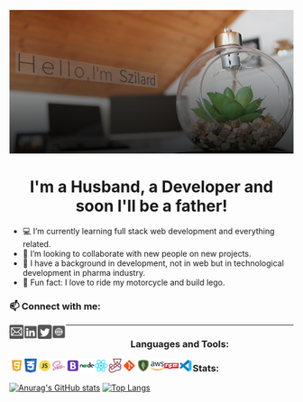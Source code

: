 <div align="center">

![](https://github.com/mihocsaszilard/mihocsaszilard/blob/main/github-readme-image-1000x505.png?raw=true)

# I'm a Husband, a Developer and soon I'll be a father!

</div>

- 💻 I’m currently learning full stack web development and everything related.
- 🔌 I’m looking to collaborate with new people on new projects.
- :test_tube: I have a background in development, not in web but in technological development in pharma industry.
- 💯 Fun fact: I love to ride my motorcycle and build lego.

<h3>📫 Connect with me:</h3>

<div align="center">

[<img align="left" alt="send me an email" width="25px" src="https://github.com/mihocsaszilard/mihocsaszilard/blob/main/mail.svg" />](mihocsa48@gmail.com)
[<img align="left" alt="linkedin profile" width="25px" src="https://github.com/mihocsaszilard/mihocsaszilard/blob/main/linkedin.svg" />][linkedin]
[<img align="left" alt="twitter profile" width="25px" src="https://github.com/mihocsaszilard/mihocsaszilard/blob/main/twitter.svg" />][twitter]
[<img align="left" alt="portfolio website" width="25px" src="https://github.com/mihocsaszilard/mihocsaszilard/blob/main/website.svg" />][website]

</div>

---

<h3 style="text-align:center">Languages and Tools:</h3>

<div align="center">
  <img align="left" alt="html" width="25px" src="https://github.com/mihocsaszilard/mihocsaszilard/blob/main/html.svg" />
  <img align="left" alt="css" width="25px" src="https://github.com/mihocsaszilard/mihocsaszilard/blob/main/css.svg" />
  <img align="left" alt="javascript" width="25px" src="https://github.com/mihocsaszilard/mihocsaszilard/blob/main/js.svg" />
  <img align="left" alt="sass" width="25px" src="https://github.com/mihocsaszilard/mihocsaszilard/blob/main/sass.svg" />
  <img align="left" alt="bootstrap" width="25px" src="https://github.com/mihocsaszilard/mihocsaszilard/blob/main/bootstrap.svg" />
  <img align="left" alt="node js" width="25px" src="https://github.com/mihocsaszilard/mihocsaszilard/blob/main/node.svg" />
  <img align="left" alt="react" width="25px" src="https://github.com/mihocsaszilard/mihocsaszilard/blob/main/react.svg" />
  <img align="left" alt="jest" width="25px" src="https://github.com/mihocsaszilard/mihocsaszilard/blob/main/jest.svg" />
  <img align="left" alt="git" width="25px" src="https://github.com/mihocsaszilard/mihocsaszilard/blob/main/git.svg" />
  <img align="left" alt="mongo db" width="25px" src="https://github.com/mihocsaszilard/mihocsaszilard/blob/main/mongodb.svg" />
  <img align="left" alt="amazon web services" width="25px" src="https://github.com/mihocsaszilard/mihocsaszilard/blob/main/aws.svg" />
  <img align="left" alt="npm package manager" width="25px" src="https://github.com/mihocsaszilard/mihocsaszilard/blob/main/npm.svg" />
  <img align="left" alt="visual studio code" width="25px" src="https://github.com/mihocsaszilard/mihocsaszilard/blob/main/vscode.svg" />
</div>

<h3 align="left">Stats:</h3>

[![Anurag's GitHub stats](https://github-readme-stats.vercel.app/api?username=mihocsaszilard&hide=stars,contribs&show_icons=true&theme=dark&hide_border)](https://github.com/anuraghazra/github-readme-stats)
[![Top Langs](https://github-readme-stats.vercel.app/api/top-langs/?username=mihocsaszilard&layout=compact&theme=dark)](https://github.com/anuraghazra/github-readme-stats)

<!---
mihocsaszilard/mihocsaszilard is a ✨ special ✨ repository because its `README.md` (this file) appears on your GitHub profile.
You can click the Preview link to take a look at your changes.
--->

[linkedin]: https://www.linkedin.com/in/mihocsaszilard/
[twitter]: https://twitter.com/MihocsaS
[website]: https://mihocsaszilard.github.io/Portfolio-Website-CF/
